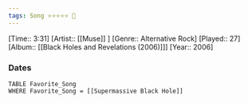 ```yaml
---
tags: Song ⭐⭐⭐⭐⭐ 💛
---
```

[Time:: 3:31]
[Artist:: [[Muse]] ]
[Genre:: Alternative Rock]
[Played:: 27]
[Album:: [[Black Holes and Revelations (2006)]]]
[Year:: 2006]
### Dates
````dataview
TABLE Favorite_Song
WHERE Favorite_Song = [[Supermassive Black Hole]]
````